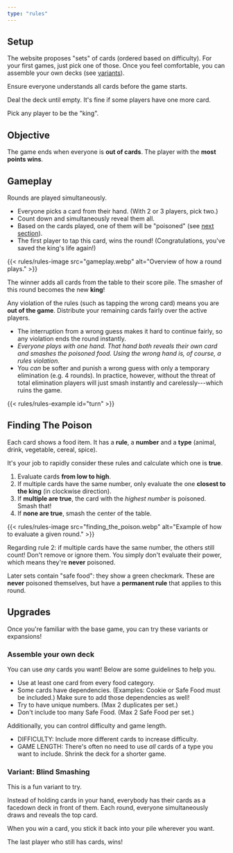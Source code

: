 ```yaml
---
type: "rules"
---
```


## Setup

The website proposes "sets" of cards (ordered based on difficulty). For your first games, just pick one of those. Once you feel comfortable, you can assemble your own decks (see [variants](#variants)).

Ensure everyone understands all cards before the game starts.

Deal the deck until empty. It's fine if some players have one more card.

Pick any player to be the "king".


## Objective

The game ends when everyone is **out of cards**. The player with the **most points wins**.


## Gameplay

Rounds are played simultaneously.

* Everyone picks a card from their hand. (With 2 or 3 players, pick two.)
* Count down and simultaneously reveal them all.
* Based on the cards played, one of them will be "poisoned" (see [next section](#finding_the_poison)).
* The first player to tap this card, wins the round! (Congratulations, you've saved the king's life again!) 

{{< rules/rules-image src="gameplay.webp" alt="Overview of how a round plays." >}}

The winner adds all cards from the table to their score pile. The smasher of this round becomes the new **king**!

Any violation of the rules (such as tapping the wrong card) means you are **out of the game**. Distribute your remaining cards fairly over the active players.

* The interruption from a wrong guess makes it hard to continue fairly, so any violation ends the round instantly.
* _Everyone plays with one hand. That hand both reveals their own card and smashes the poisoned food. Using the wrong hand is, of course, a rules violation._
* You _can_ be softer and punish a wrong guess with only a temporary elimination (e.g. 4 rounds). In practice, however, without the threat of total elimination players will just smash instantly and carelessly---which ruins the game.

{{< rules/rules-example id="turn" >}}


## Finding The Poison

Each card shows a food item. It has a **rule**, a **number** and a **type** (animal, drink, vegetable, cereal, spice).

It's your job to rapidly consider these rules and calculate which one is **true**.

1. Evaluate cards **from low to high**.
2. If multiple cards have the same number, only evaluate the one **closest to the king** (in clockwise direction).
3. If **multiple are true**, the card with the _highest number_ is poisoned. Smash that!
4. If **none are true**, smash the center of the table.

{{< rules/rules-image src="finding_the_poison.webp" alt="Example of how to evaluate a given round." >}}

Regarding rule 2: if multiple cards have the same number, the others still count! Don't remove or ignore them. You simply don't evaluate their power, which means they're **never** poisoned.

Later sets contain "safe food": they show a green checkmark. These are **never** poisoned themselves, but have a **permanent rule** that applies to this round.


## Upgrades

Once you're familiar with the base game, you can try these variants or expansions!

### Assemble your own deck

You can use _any_ cards you want! Below are some guidelines to help you. 

* Use at least one card from every food category. 
* Some cards have dependencies. (Examples: Cookie or Safe Food must be included.) Make sure to add those dependencies as well!
* Try to have unique numbers. (Max 2 duplicates per set.)
* Don't include too many Safe Food. (Max 2 Safe Food per set.)

Additionally, you can control difficulty and game length.

* DIFFICULTY: Include more different cards to increase difficulty.
* GAME LENGTH: There's often no need to use _all_ cards of a type you want to include. Shrink the deck for a shorter game.


### Variant: Blind Smashing

This is a fun variant to try.

Instead of holding cards in your hand, everybody has their cards as a facedown deck in front of them. Each round, everyone simultaneously draws and reveals the top card.

When you _win_ a card, you stick it back into your pile wherever you want.

The last player who still has cards, wins!


